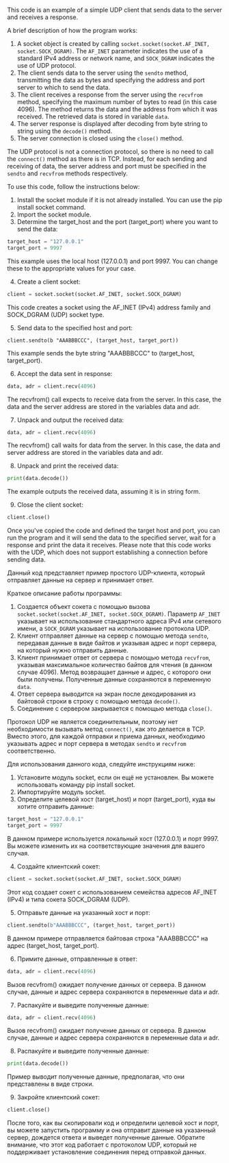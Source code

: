 This code is an example of a simple UDP client that sends data to the server and receives a response.

A brief description of how the program works:
1. A socket object is created by calling `socket.socket(socket.AF_INET, socket.SOCK_DGRAM)`. The `AF_INET` parameter 
   indicates the use of a standard IPv4 address or network name, and `SOCK_DGRAM` indicates the use of 
   UDP protocol.
2. The client sends data to the server using the `sendto` method, transmitting the data as bytes and specifying the 
   address and port server to which to send the data.
3. The client receives a response from the server using the `recvfrom` method, specifying the maximum number of bytes to
   read (in this case 4096). The method returns the data and the address from which it was received. The retrieved data 
   is stored in variable `data`.
4. The server response is displayed after decoding from byte string to string using the `decode()` method.
5. The server connection is closed using the `close()` method.

The UDP protocol is not a connection protocol, so there is no need to call the `connect()` method as there is in TCP. 
Instead, for each sending and receiving of data, the server address and port must be specified in the `sendto` and 
`recvfrom` methods respectively.


To use this code, follow the instructions below:

1. Install the socket module if it is not already installed. You can use the pip install socket command.
2. Import the socket module.
3. Determine the target_host and the port (target_port) where you want to send the data:
```python
target_host = "127.0.0.1"
target_port = 9997
```
This example uses the local host (127.0.0.1) and port 9997. You can change these to the appropriate values
for your case.

4. Create a client socket:
```python
client = socket.socket(socket.AF_INET, socket.SOCK_DGRAM)
```
This code creates a socket using the AF_INET (IPv4) address family and SOCK_DGRAM (UDP) socket type.

5. Send data to the specified host and port:
```python.
client.sendto(b "AAABBBCCC", (target_host, target_port))
```
This example sends the byte string "AAABBBCCC" to (target_host, target_port).

6. Accept the data sent in response:
```python
data, adr = client.recv(4096)
```
The recvfrom() call expects to receive data from the server. In this case, the data and the server address are stored in
the variables data and adr.

7. Unpack and output the received data:
```python
data, adr = client.recv(4096)
```
The recvfrom() call waits for data from the server. In this case, the data and server address are stored in the variables
data and adr.

8. Unpack and print the received data:
```python
print(data.decode())
```
The example outputs the received data, assuming it is in string form.

9. Close the client socket:
```python
client.close()
```
Once you've copied the code and defined the target host and port, you can run the program and it will send the data
to the specified server, wait for a response and print the data it receives. Please note that this code works with the 
UDP, which does not support establishing a connection before sending data.



Данный код представляет пример простого UDP-клиента, который отправляет данные на сервер и принимает ответ.

Краткое описание работы программы:
1. Создается объект сокета с помощью вызова `socket.socket(socket.AF_INET, socket.SOCK_DGRAM)`. Параметр `AF_INET` 
   указывает на использование стандартного адреса IPv4 или сетевого имени, а `SOCK_DGRAM` указывает на использование 
   протокола UDP.
2. Клиент отправляет данные на сервер с помощью метода `sendto`, передавая данные в виде байтов и указывая адрес и порт 
   сервера, на который нужно отправить данные.
3. Клиент принимает ответ от сервера с помощью метода `recvfrom`, указывая максимальное количество байтов для чтения (в 
   данном случае 4096). Метод возвращает данные и адрес, с которого они были получены. Полученные данные сохраняются в 
   переменную `data`.
4. Ответ сервера выводится на экран после декодирования из байтовой строки в строку с помощью метода `decode()`.
5. Соединение с сервером закрывается с помощью метода `close()`.

Протокол UDP не является соединительным, поэтому нет необходимости вызывать метод `connect()`, как это делается в TCP. 
Вместо этого, для каждой отправки и приема данных, необходимо указывать адрес и порт сервера в методах `sendto` и 
`recvfrom` соответственно.


Для использования данного кода, следуйте инструкциям ниже:

1. Установите модуль socket, если он ещё не установлен. Вы можете использовать команду pip install socket.
2. Импортируйте модуль socket.
3. Определите целевой хост (target_host) и порт (target_port), куда вы хотите отправить данные:
```python
target_host = "127.0.0.1"
target_port = 9997
```
В данном примере используется локальный хост (127.0.0.1) и порт 9997. Вы можете изменить их на соответствующие значения
для вашего случая.

4. Создайте клиентский сокет:
```python
client = socket.socket(socket.AF_INET, socket.SOCK_DGRAM)
```
Этот код создает сокет с использованием семейства адресов AF_INET (IPv4) и типа сокета SOCK_DGRAM (UDP).

5. Отправьте данные на указанный хост и порт:
```python
client.sendto(b"AAABBBCCC", (target_host, target_port))
```
В данном примере отправляется байтовая строка "AAABBBCCC" на адрес (target_host, target_port).

6. Примите данные, отправленные в ответ:
```python
data, adr = client.recv(4096)
```
Вызов recvfrom() ожидает получение данных от сервера. В данном случае, данные и адрес сервера сохраняются в переменные 
data и adr.

7. Распакуйте и выведите полученные данные:
```python
data, adr = client.recv(4096)
```
Вызов recvfrom() ожидает получение данных от сервера. В данном случае, данные и адрес сервера сохраняются в переменные 
data и adr.

8. Распакуйте и выведите полученные данные:
```python
print(data.decode())
```
Пример выводит полученные данные, предполагая, что они представлены в виде строки.

9. Закройте клиентский сокет:
```python
client.close()
```
После того, как вы скопировали код и определили целевой хост и порт, вы можете запустить программу и она отправит данные
на указанный сервер, дождется ответа и выведет полученные данные. Обратите внимание, что этот код работает с протоколом 
UDP, который не поддерживает установление соединения перед отправкой данных.